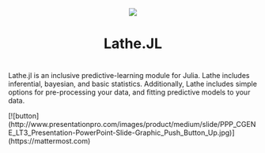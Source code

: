 <div align="center"><img src="http://www.emmettboudreau.com/gallery_gen/264eea1c311d372967c97298b03a367b_120x120.png" />
  <h1>Lathe.JL<h1>
</div>
<div align="left">
  <p> Lathe.jl is an inclusive predictive-learning module for Julia. Lathe includes inferential, bayesian, and basic statistics. Additionally, Lathe includes simple options for pre-processing your data, and fitting predictive models to your  data. </p>
</div>
[![button](http://www.presentationpro.com/images/product/medium/slide/PPP_CGENE_LT3_Presentation-PowerPoint-Slide-Graphic_Push_Button_Up.jpg)](https://mattermost.com)
